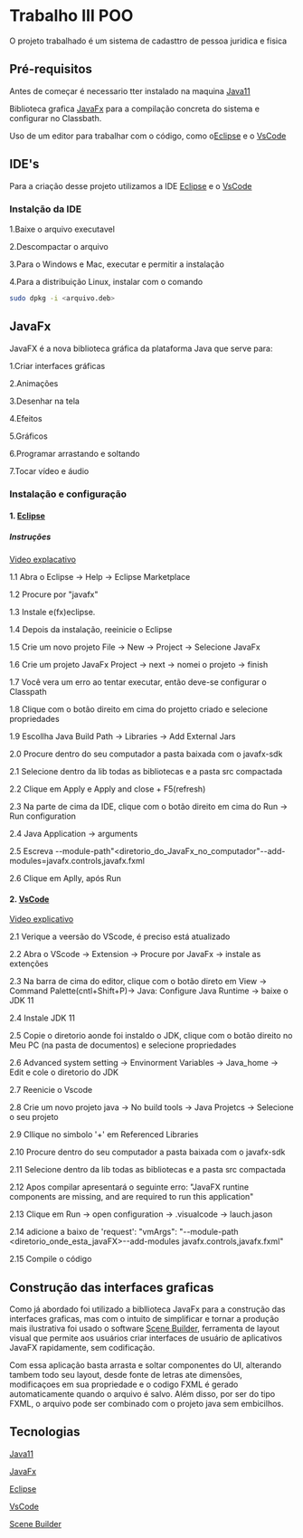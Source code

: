 # Trabalho III POO
O projeto trabalhado é um sistema de cadasttro de pessoa juridica e fisica

## Pré-requisitos

Antes de começar é necessario tter instalado na maquina
[Java11](https://www.oracle.com/br/java/technologies/javase-jdk11-downloads.html)

Biblioteca grafica [JavaFx](https://gluonhq.com/products/javafx/) para a compilação concreta do sistema
e configurar no Classbath.

Uso de um editor para trabalhar com o código, como o[Eclipse](https://www.eclipse.org/downloads/) e o [VsCode](https://code.visualstudio.com/download) 

## IDE's
Para a criação desse projeto utilizamos a IDE [Eclipse](https://www.eclipse.org/downloads/) e o [VsCode](https://code.visualstudio.com/download) 

### Instalção da IDE
1.Baixe o arquivo executavel 

2.Descompactar o arquivo

3.Para o Windows e Mac, executar e permitir a instalação

4.Para a distribuição Linux, instalar com o  comando

```bash
sudo dpkg -i <arquivo.deb>
```
## JavaFx

JavaFX é a nova biblioteca gráfica da plataforma Java que serve para:

1.Criar interfaces gráficas

2.Animações 

3.Desenhar na tela

4.Efeitos 

5.Gráficos 

6.Programar arrastando e soltando

7.Tocar vídeo e áudio

### Instalação e configuração 

#### 1. [Eclipse](https://www.eclipse.org/downloads/)

##### Instruções

[Video explacativo](https://www.youtube.com/watch?v=KKI7tDozPog)

 1.1 Abra o Eclipse -> Help -> Eclipse Marketplace

1.2 Procure por "javafx"

1.3 Instale e(fx)eclipse.

1.4 Depois da instalação, reeinicie o Eclipse 

1.5 Crie um novo projeto File -> New -> Project -> Selecione JavaFx

1.6 Crie um projeto JavaFx Project -> next -> nomei o projeto -> finish

1.7 Você vera um erro ao tentar executar, então deve-se configurar o Classpath

1.8 Clique com o botão direito em cima do projetto criado e selecione propriedades

1.9 Escollha Java Build Path -> Libraries -> Add External Jars

2.0 Procure dentro do seu computador a pasta baixada com o javafx-sdk

2.1 Selecione dentro da lib todas as bibliotecas e a pasta src compactada 

2.2 Clique em Apply e Apply and close + F5(refresh)

2.3 Na parte de cima da IDE, clique com o botão direito em cima do Run -> Run configuration

2.4 Java Application -> arguments 

2.5 Escreva --module-path"<diretorio_do_JavaFx_no_computador"--add-modules=javafx.controls,javafx.fxml

2.6 Clique em Aplly, após Run

#### 2. [VsCode](https://code.visualstudio.com/download) 

[Video explicativo](https://www.youtube.com/watch?v=H67COH9F718)

2.1 Verique a veersão do VScode, é preciso está atualizado

2.2 Abra o VScode -> Extension -> Procure por JavaFx -> instale as extenções

2.3 Na barra de cima do editor, clique com o botão direto em View -> Command Palette(cntl+Shift+P)-> Java: Configure Java Runtime -> baixe o JDK 11

2.4 Instale JDK 11  

2.5 Copie o diretorio aonde foi instaldo o JDK, clique com o botão direito no Meu PC (na pasta de documentos) e selecione propriedades

2.6 Advanced system setting -> Envinorment Variables -> Java_home -> Edit e cole o diretorio do JDK

2.7 Reenicie o Vscode

2.8 Crie um novo projeto java -> No build tools -> Java Projetcs -> Selecione o seu projeto 

2.9 Cllique no simbolo '+' em Referenced Libraries

2.10 Procure dentro do seu computador a pasta baixada com o javafx-sdk

2.11 Selecione dentro da lib todas as bibliotecas e a pasta src compactada

2.12 Apos compilar apresentará o seguinte erro: "JavaFX runtine components are missing, and are required to run this application"

2.13 Clique em Run -> open configuration -> .visualcode -> lauch.jason

2.14 adicione a baixo de 'request': "vmArgs": "--module-path <diretorio_onde_esta_javaFX>--add-modules javafx.controls,javafx.fxml"

2.15 Compile o código

## Construção das interfaces graficas

Como já abordado foi utilizado a bibllioteca JavaFx para a construção das interfaces graficas, mas com o intuito de simplificar e tornar a produção mais ilustrativa foi usado o software [Scene Builder](https://gluonhq.com/products/scene-builder/), ferramenta de layout visual que permite aos usuários criar interfaces de usuário de aplicativos JavaFX rapidamente, sem codificação.

Com essa aplicação basta arrasta e soltar componentes do UI, alterando tambem todo seu layout, desde fonte de letras ate dimensões, modificaçoes em sua propriedade e o codigo FXML é gerado automaticamente quando o arquivo é salvo. Além disso, por ser do tipo FXML, o arquivo pode ser combinado com o projeto java sem embicilhos. 

## Tecnologias

[Java11](https://www.oracle.com/br/java/technologies/javase-jdk11-downloads.html)

[JavaFx](https://gluonhq.com/products/javafx/)

[Eclipse](https://www.eclipse.org/downloads/)

[VsCode](https://code.visualstudio.com/download) 

[Scene Builder](https://gluonhq.com/products/scene-builder/)
